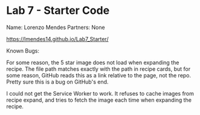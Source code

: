 # Lab 7 - Starter Code
Name: Lorenzo Mendes
Partners: None

https://lmendes14.github.io/Lab7_Starter/

Known Bugs:

For some reason, the 5 star image does not load when expanding the recipe. The file path matches exactly with the path in recipe cards, but for some reason, GitHub reads this as a link relative to the page, not the repo. Pretty sure this is a bug on GitHub's end.

I could not get the Service Worker to work. It refuses to cache images from recipe expand, and tries to fetch the image each time when expanding the recipe.
